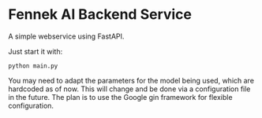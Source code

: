 # Fennek AI Backend Service
A simple webservice using FastAPI.

Just start it with:
```
python main.py
```

You may need to adapt the parameters for the model being used, which are hardcoded as of now. This will change and be done via a configuration file in the future. The plan is to use the Google gin framework for flexible configuration.
